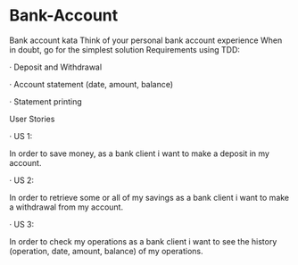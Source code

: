 # Bank-Account
Bank account kata
Think of your personal bank account experience When in doubt, go for the simplest solution Requirements using TDD:

· Deposit and Withdrawal

· Account statement (date, amount, balance)

· Statement printing

User Stories

· US 1:

In order to save money, as a bank client i want to make a deposit in my account.

· US 2:

In order to retrieve some or all of my savings as a bank client i want to make a withdrawal from my account.

· US 3:

In order to check my operations as a bank client i want to see the history (operation, date, amount, balance) of my operations.
